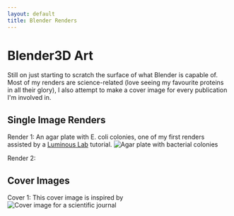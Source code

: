 ```yaml
---
layout: default
title: Blender Renders
---
```


# Blender3D Art

Still on just starting to scratch the surface of what Blender is capable of. Most of my renders are science-related (love seeing my favourite proteins in all their glory), I also attempt to make a cover image for every publication I'm involved in. 

## Single Image Renders

Render 1: An agar plate with E. coli colonies, one of my first renders assisted by a [Luminous Lab](https://www.youtube.com/c/LuminousLab) tutorial.
![Agar plate with bacterial colonies](/assets/images/agar_plate.png)

Render 2:

## Cover Images 

Cover 1: This cover image is inspired by 
![Cover image for a scientific journal](/assets/images/tox3_cover.png)
